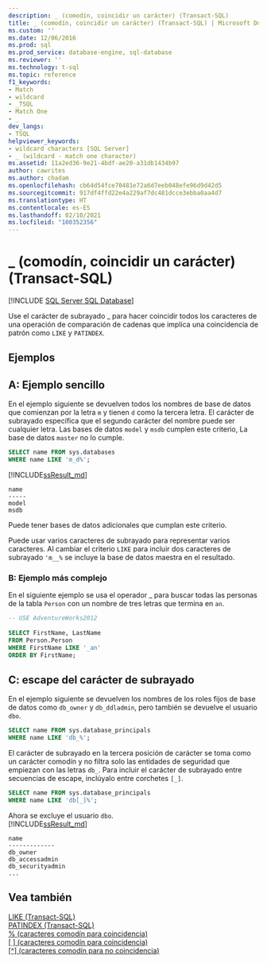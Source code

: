 ```yaml
---
description: _ (comodín, coincidir un carácter) (Transact-SQL)
title: _ (comodín, coincidir un carácter) (Transact-SQL) | Microsoft Docs
ms.custom: ''
ms.date: 12/06/2016
ms.prod: sql
ms.prod_service: database-engine, sql-database
ms.reviewer: ''
ms.technology: t-sql
ms.topic: reference
f1_keywords:
- Match
- wildcard
- _TSQL
- Match One
- _
dev_langs:
- TSQL
helpviewer_keywords:
- wildcard characters [SQL Server]
- _ (wildcard - match one character)
ms.assetid: 11a2ed36-9e21-4bdf-ae20-a31db1434b97
author: cawrites
ms.author: chadam
ms.openlocfilehash: cb64d54fce70481e72a6d7eeb048efe96d9d42d5
ms.sourcegitcommit: 917df4ffd22e4a229af7dc481dcce3ebba0aa4d7
ms.translationtype: HT
ms.contentlocale: es-ES
ms.lasthandoff: 02/10/2021
ms.locfileid: "100352356"
---
```

# <a name="_-wildcard---match-one-character-transact-sql"></a>_ (comodín, coincidir un carácter) (Transact-SQL)
[!INCLUDE [SQL Server SQL Database](../../includes/applies-to-version/sql-asdb.md)]

Use el carácter de subrayado _ para hacer coincidir todos los caracteres de una operación de comparación de cadenas que implica una coincidencia de patrón como `LIKE` y `PATINDEX`.  
  
## <a name="examples"></a>Ejemplos  

## <a name="a-simple-example"></a>A: Ejemplo sencillo   

En el ejemplo siguiente se devuelven todos los nombres de base de datos que comienzan por la letra `m` y tienen `d` como la tercera letra. El carácter de subrayado especifica que el segundo carácter del nombre puede ser cualquier letra. Las bases de datos `model` y `msdb` cumplen este criterio, La base de datos `master` no lo cumple.

```sql
SELECT name FROM sys.databases
WHERE name LIKE 'm_d%';
```   
[!INCLUDE[ssResult_md](../../includes/ssresult-md.md)]   
```
name
-----
model
msdb
```   
Puede tener bases de datos adicionales que cumplan este criterio.

Puede usar varios caracteres de subrayado para representar varios caracteres. Al cambiar el criterio `LIKE` para incluir dos caracteres de subrayado `'m__%` se incluye la base de datos maestra en el resultado.

### <a name="b-more-complex-example"></a>B: Ejemplo más complejo
 En el siguiente ejemplo se usa el operador _ para buscar todas las personas de la tabla `Person` con un nombre de tres letras que termina en `an`.  
  
```sql  
-- USE AdventureWorks2012
  
SELECT FirstName, LastName  
FROM Person.Person  
WHERE FirstName LIKE '_an'  
ORDER BY FirstName;  
```  
## <a name="c-escaping-the-underscore-character"></a>C: escape del carácter de subrayado   
En el ejemplo siguiente se devuelven los nombres de los roles fijos de base de datos como `db_owner` y `db_ddladmin`, pero también se devuelve el usuario `dbo`. 

```sql
SELECT name FROM sys.database_principals
WHERE name LIKE 'db_%';
```

El carácter de subrayado en la tercera posición de carácter se toma como un carácter comodín y no filtra solo las entidades de seguridad que empiezan con las letras `db_`. Para incluir el carácter de subrayado entre secuencias de escape, inclúyalo entre corchetes `[_]`. 

```sql
SELECT name FROM sys.database_principals
WHERE name LIKE 'db[_]%';
```   
Ahora se excluye el usuario `dbo`.   
[!INCLUDE[ssResult_md](../../includes/ssresult-md.md)]   
```
name
-------------
db_owner
db_accessadmin
db_securityadmin
...
```

  
## <a name="see-also"></a>Vea también  
 [LIKE &#40;Transact-SQL&#41;](../../t-sql/language-elements/like-transact-sql.md)   
 [PATINDEX &#40;Transact-SQL&#41;](../../t-sql/functions/patindex-transact-sql.md)   
  [% (caracteres comodín para coincidencia)](../../t-sql/language-elements/percent-character-wildcard-character-s-to-match-transact-sql.md)   
  [&#91; &#93; (caracteres comodín para coincidencia)](../../t-sql/language-elements/wildcard-character-s-to-match-transact-sql.md)   
 [&#91;^&#93; (caracteres comodín para no coincidencia)](../../t-sql/language-elements/wildcard-character-s-not-to-match-transact-sql.md)     
  
